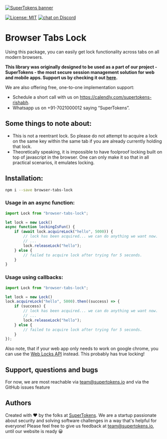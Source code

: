 [![SuperTokens banner](https://raw.githubusercontent.com/supertokens/supertokens-logo/master/images/Artboard%20%E2%80%93%2027%402x.png)](https://supertokens.io)

[![License: MIT](https://img.shields.io/badge/License-MIT-brightgreen.svg)](https://github.com/supertokens/auth-node-mysql-ref-jwt/blob/master/LICENSE)
<a href="https://supertokens.io/discord">
        <img src="https://img.shields.io/discord/603466164219281420.svg?logo=discord"
            alt="chat on Discord"></a>

# Browser Tabs Lock

Using this package, you can easily get lock functionality across tabs on all modern browsers.

**This library was originally designed to be used as a part of our project - SuperTokens - the most secure session management solution for web and mobile apps. Support us by checking it out [here](https://supertokens.io).**

We are also offering free, one-to-one implementation support:
- Schedule a short call with us on https://calendly.com/supertokens-rishabh.
- Whatsapp us on +91-7021000012 saying “SuperTokens”.


## Some things to note about:
- This is not a reentrant lock. So please do not attempt to acquire a lock on the same key within the same tab if you are already currently holding that lock.
- Theoretically speaking, it is impossible to have foolproof locking built on top of javascript in the browser. One can only make it so that in all practical scenarios, it emulates locking.

## Installation:
```bash
npm i --save browser-tabs-lock
```

### Usage in an async function:
```js
import Lock from "browser-tabs-lock";

let lock = new Lock()
async function lockingIsFun() {
	if (await lock.acquireLock("hello", 5000)) {
		// lock has been acquired... we can do anything we want now.
		// ...
		lock.releaseLock("hello");
	} else {
		// failed to acquire lock after trying for 5 seconds. 
	}
}
```

### Usage using callbacks:

```js
import Lock from "browser-tabs-lock";

let lock = new Lock()
lock.acquireLock("hello", 5000).then((success) => {
	if (success) {
		// lock has been acquired... we can do anything we want now.
		// ...
		lock.releaseLock("hello");
	} else {
		// failed to acquire lock after trying for 5 seconds. 
	}
});
```


Also note, that if your web app only needs to work on google chrome, you can use the [Web Locks API](https://developer.mozilla.org/en-US/docs/Web/API/Lock) instead. This probably has true locking!

## Support, questions and bugs
For now, we are most reachable via team@supertokens.io and via the GitHub issues feature

## Authors
Created with :heart: by the folks at [SuperTokens](https://supertokens.io). We are a startup passionate about security and solving software challenges in a way that's helpful for everyone! Please feel free to give us feedback at team@supertokens.io, until our website is ready :grinning:
